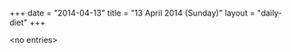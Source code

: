 +++
date = "2014-04-13"
title = "13 April 2014 (Sunday)"
layout = "daily-diet"
+++


\<no entries\>

